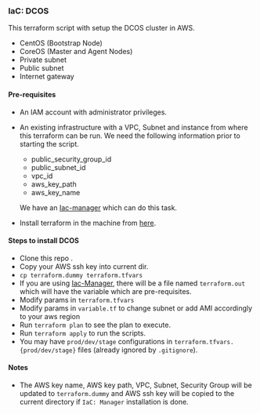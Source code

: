 ### IaC: DCOS
This terraform script with setup the DCOS cluster in AWS.
 - CentOS (Bootstrap Node)
 - CoreOS (Master and Agent Nodes)
 - Private subnet
 - Public subnet
 - Internet gateway

#### Pre-requisites
- An IAM account with administrator privileges.
- An existing infrastructure with a VPC, Subnet and instance from where this terraform can be run.
  We need the following information prior to starting the script.
  - public_security_group_id
  - public_subnet_id
  - vpc_id
  - aws_key_path
  - aws_key_name
  
  We have an [Iac-manager][iac-manager] which can do this task.
- Install terraform in the machine from [here][terraform-install].

#### Steps to install DCOS
- Clone this repo .
- Copy your AWS ssh key into current dir.
- `cp terraform.dummy terraform.tfvars`
- If you are using [Iac-Manager][iac-manager], there will be a file named `terraform.out` which will have the variable which are pre-requisites.
- Modify params in `terraform.tfvars`
- Modify params in `variable.tf` to change subnet or add AMI accordingly to your aws region
- Run `terraform plan` to see the plan to execute.
- Run `terraform apply` to run the scripts.
- You may have `prod/dev/stage` configurations in
`terraform.tfvars.{prod/dev/stage}` files (already ignored by `.gitignore`).

#### Notes
- The AWS key name, AWS key path, VPC, Subnet, Security Group will be updated to `terraform.dummy`
and AWS ssh key will be copied to the current directory if `IaC: Manager` installation is done.

[iac-manager]: <https://github.com/microservices-today/IaC-manager>
[terraform-install]: <https://www.terraform.io/intro/getting-started/install.html>
